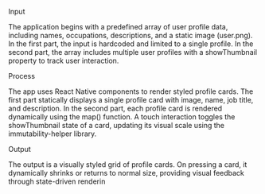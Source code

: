 Input

The application begins with a predefined array of user profile data, including names, occupations, descriptions, and a static image (user.png). In the first part, the input is hardcoded and limited to a single profile. In the second part, the array includes multiple user profiles with a showThumbnail property to track user interaction.

Process

The app uses React Native components to render styled profile cards. The first part statically displays a single profile card with image, name, job title, and description. In the second part, each profile card is rendered dynamically using the map() function. A touch interaction toggles the showThumbnail state of a card, updating its visual scale using the immutability-helper library.

Output

The output is a visually styled grid of profile cards. On pressing a card, it dynamically shrinks or returns to normal size, providing visual feedback through state-driven renderin
